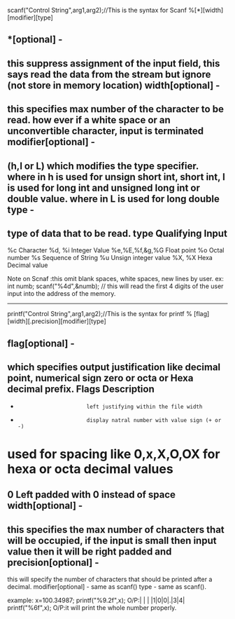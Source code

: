 scanf("Control String",arg1,arg2);//This is the syntax for Scanf
%[*][width][modifier][type]

*[optional] -
-------------
this suppress assignment of the input field, this says read the data from the stream but ignore (not store in memory location)
width[optional] -
-----------------
this specifies max number of the character to be read. how ever if a white space or an unconvertible character, input is terminated
modifier[optional] -
--------------------
(h,l or L) which modifies the type specifier. where in h is used for unsign short int, short int, l is used for long int and unsigned long int or double value. where in L is used for long double
type - 
------
type of data that to be read.
type                        Qualifying Input
------------------------------------------------------------------------------------
%c                          Character 
%d, %i                      Integer Value
%e,%E,%f,&g,%G              Float point
%o                          Octal number
%s                          Sequence of String
%u                          Unsign integer value
%X, %X                      Hexa Decimal value


Note on Scnaf :this omit blank spaces, white spaces, new lines by user.
ex:
int numb;
scanf("%4d",&numb); // this will read the first 4 digits of the user input into the address of the memory.

-------------------------------------------------------------------------------------------------------------------
printf("Control String",arg1,arg2);//This is the syntax for printf
% [flag][width][.precision][modifier][type]

flag[optional] -
----------------
which specifies output justification like decimal point, numerical sign zero or octa or Hexa  decimal  prefix.
Flags                        Description
------------------------------------------------------------------------------------
-                           left justifying within the file width
+                           display natral number with value sign (+ or -)
#                           used for spacing like 0,x,X,O,OX for hexa or octa decimal values
0                           Left padded with 0 instead of space
width[optional] -
-----------------
this specifies the max number of characters that will be occupied, if the input is small then input value then it will be right padded and 
precision[optional] -
---------------------
this will specify the number of characters that should be printed after a decimal.
modifier[optional] - same as scanf()
type - same as scanf().


example:
x=100.34987; 
printf("%9.2f",x);
O/P:| | | |1|0|0|.|3|4|
printf("%6f",x);
O/P:it will print the whole number properly.
